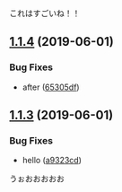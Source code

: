 これはすごいね！！

## [1.1.4](https://github.com/mitsuru793/example-semantic-release/compare/v1.1.3...v1.1.4) (2019-06-01)


### Bug Fixes

* after ([65305df](https://github.com/mitsuru793/example-semantic-release/commit/65305df))

## [1.1.3](https://github.com/mitsuru793/example-semantic-release/compare/v1.1.2...v1.1.3) (2019-06-01)


### Bug Fixes

* hello ([a9323cd](https://github.com/mitsuru793/example-semantic-release/commit/a9323cd))


うぉおおおおお
